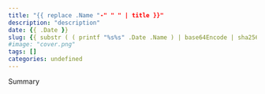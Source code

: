 ```yaml
---
title: "{{ replace .Name "-" " " | title }}"
description: "description"
date: {{ .Date }}
slug: {{ substr ( ( printf "%s%s" .Date .Name ) | base64Encode | sha256 ) -8 }}
#image: "cover.png"
tags: []
categories: undefined
---
```


Summary

<!--more-->
